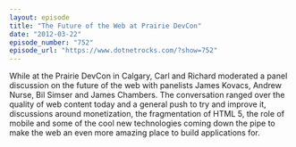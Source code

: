 ```yaml
---
layout: episode
title: "The Future of the Web at Prairie DevCon"
date: "2012-03-22"
episode_number: "752"
episode_url: "https://www.dotnetrocks.com/?show=752"
---
```


While at the Prairie DevCon in Calgary, Carl and Richard moderated a panel discussion on the future of the web with panelists James Kovacs, Andrew Nurse, Bil Simser and James Chambers. The conversation ranged over the quality of web content today and a general push to try and improve it, discussions around monetization, the fragmentation of HTML 5, the role of mobile and some of the cool new technologies coming down the pipe to make the web an even more amazing place to build applications for.
